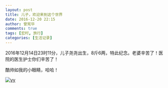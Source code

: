 ```yaml
---
layout: post
title: 儿子，欢迎来到这个世界
date: 2016-12-20 22:15
author: 曾宪华
comments: true
tags: [宏村, 旅行]
categories: [生活记录]
---
```

<p>2016年12月14日23时11分，儿子尧尧出生，8斤6两，特此纪念。老婆辛苦了！医院的医生护士你们辛苦了！</p>
<p>酷帅如我的小眼睛，哈哈！</p>
<p><a href="http://www.xianhuazeng.com/cn/wp-content/uploads/2016/12/yy.jpg"><img class="aligncenter size-full" src="http://www.xianhuazeng.com/cn/wp-content/uploads/2016/12/yy.jpg" alt="yy" /></a></p>